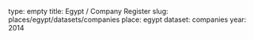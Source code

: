 type: empty
title: Egypt / Company Register
slug: places/egypt/datasets/companies
place: egypt
dataset: companies
year: 2014
